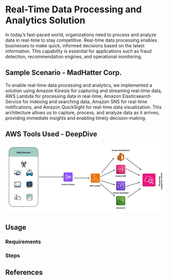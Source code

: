 # Real-Time Data Processing and Analytics Solution
In today’s fast-paced world, organizations need to process and analyze data in real-time to stay competitive. Real-time data processing enables businesses to make quick, informed decisions based on the latest information. This capability is essential for applications such as fraud detection, recommendation engines, and operational monitoring.

## Sample Scenario - MadHatter Corp.
To enable real-time data processing and analytics, we implemented a solution using Amazon Kinesis for capturing and streaming real-time data, AWS Lambda for processing data in real-time, Amazon Elasticsearch Service for indexing and searching data, Amazon SNS for real-time notifications, and Amazon QuickSight for real-time data visualization. This architecture allows us to capture, process, and analyze data as it arrives, providing immediate insights and enabling timely decision-making.

## AWS Tools Used - DeepDive
![Real-Time Processing Architecture](assets/Pipeline-4.jpg)

## Usage

### Requirements

### Steps

## References
